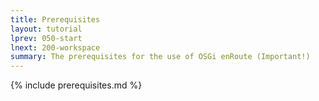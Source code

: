 ```yaml
---
title: Prerequisites
layout: tutorial
lprev: 050-start
lnext: 200-workspace
summary: The prerequisites for the use of OSGi enRoute (Important!)
---
```


{% include prerequisites.md %}
